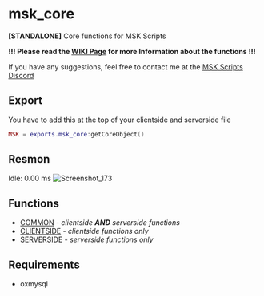 # msk_core
**[STANDALONE]** Core functions for MSK Scripts

**!!! Please read the [WIKI Page](https://github.com/MSK-Scripts/msk_core/wiki) for more Information about the functions !!!**

If you have any suggestions, feel free to contact me at the [MSK Scripts Discord](https://discord.gg/5hHSBRHvJE)

## Export
You have to add this at the top of your clientside and serverside file
```lua
MSK = exports.msk_core:getCoreObject()
```

## Resmon
Idle: 0.00 ms
![Screenshot_173](https://user-images.githubusercontent.com/49867381/205465609-26f96507-e080-4fb0-b450-4dc44e64203d.png)

## Functions
* [COMMON](https://github.com/MSK-Scripts/msk_core/wiki/Common) - *clientside **AND** serverside functions*
* [CLIENTSIDE](https://github.com/MSK-Scripts/msk_core/wiki/Clientside) - *clientside functions only*
* [SERVERSIDE](https://github.com/MSK-Scripts/msk_core/wiki/Serverside) - *serverside functions only*

## Requirements
* oxmysql
